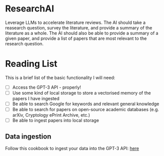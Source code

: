 # ResearchAI
Leverage LLMs to accelerate literature reviews. The AI should take a reasearch question, survey the literature, and provide a summary of the literature as a whole. The AI should also be able to provide a summary of a given paper, and provide a list of papers that are most relevant to the research question.


# Reading List

This is a brief list of the basic functionality I will need:
- [ ] Access the GPT-3 API - properly!
- [ ] Use some kind of local storage to store a vectorised memory of the papers I have ingested
- [ ] Be able to search Google for keywords and relevant general knowledge
- [ ] Be able to search for papers on open-source academic databases (e.g. arXiv, Cryptology ePrint Archive, etc.)
- [ ] Be able to ingest papers into local storage

## Data ingestion
Follow this cookbook to ingest your data into the GPT-3 API: [here](https://github.com/openai/openai-cookbook/blob/main/apps/chatbot-kickstarter/powering_your_products_with_chatgpt_and_your_data.ipynb)
